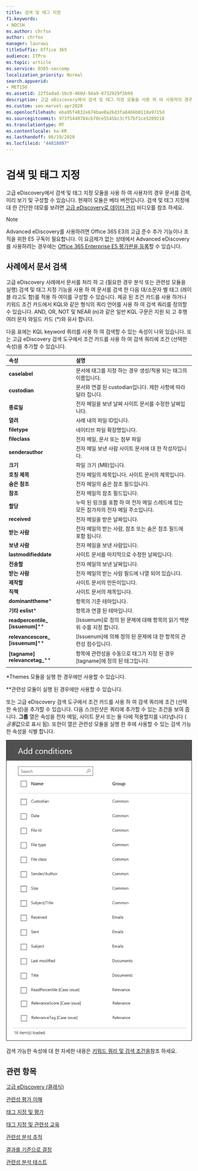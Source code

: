 ```yaml
---
title: 검색 및 태그 지정
f1.keywords:
- NOCSH
ms.author: chrfox
author: chrfox
manager: laurawi
titleSuffix: Office 365
audience: ITPro
ms.topic: article
ms.service: O365-seccomp
localization_priority: Normal
search.appverid:
- MET150
ms.assetid: 22f5adad-1bc0-460d-94a9-8732929f5b99
description: 고급 eDiscovery에서 검색 및 태그 지정 모듈을 사용 하 여 사용자의 경우 문서를 검색, 미리 보기 및 구성할 수 있습니다. 현재이 모듈은 베타 버전입니다.
ms.custom: seo-marvel-apr2020
ms.openlocfilehash: eba95f4832e674bae0a26d3fa8466b0118a9715d
ms.sourcegitcommit: 973f5449784cb70ce5545bc3cf57bf1ce5209218
ms.translationtype: MT
ms.contentlocale: ko-KR
ms.lasthandoff: 06/19/2020
ms.locfileid: "44818897"
---
```

# <a name="search-and-tagging"></a>검색 및 태그 지정

고급 eDiscovery에서 검색 및 태그 지정 모듈을 사용 하 여 사용자의 경우 문서를 검색, 미리 보기 및 구성할 수 있습니다. 현재이 모듈은 베타 버전입니다. 검색 및 태그 지정에 대 한 간단한 데모를 보려면 [고급 eDiscovery로 데이터 관리](https://www.youtube.com/watch?v=VaPYL3DHP6I) 비디오를 참조 하세요.

> [!NOTE]
> Advanced eDiscovery를 사용하려면 Office 365 E3의 고급 준수 추가 기능이나 조직을 위한 E5 구독이 필요합니다. 이 요금제가 없는 상태에서 Advanced eDiscovery를 사용하려는 경우에는 [Office 365 Enterprise E5 평가판을 등록](https://go.microsoft.com/fwlink/p/?LinkID=698279)할 수 있습니다. 
  
## <a name="search-the-documents-in-your-case"></a>사례에서 문서 검색

고급 eDiscovery 사례에서 문서를 처리 하 고 (필요한 경우 분석 또는 관련성 모듈을 실행) 검색 및 태그 지정 기능을 사용 하 여 문서를 검색 한 다음 대/소문자 별 태그 (레이블 라고도 함)를 적용 하 여이를 구성할 수 있습니다. 제공 된 조건 카드를 사용 하거나 키워드 조건 카드에서 KQL와 같은 형식의 쿼리 언어를 사용 하 여 검색 쿼리를 정의할 수 있습니다. AND, OR, NOT 및 NEAR (n)과 같은 일반 KQL 구문은 지원 되 고 후행 여러 문자 와일드 카드 (*)와 유사 합니다. 

다음 표에는 KQL keyword 쿼리를 사용 하 여 검색할 수 있는 속성이 나와 있습니다. 또는 고급 eDiscovery 검색 도구에서 조건 카드를 사용 하 여 검색 쿼리에 조건 (선택한 속성)을 추가할 수 있습니다.

|**속성**|**설명**|
|:-----|:-----|
|**caselabel** <br/> | 문서에 태그를 지정 하는 경우 생성/적용 되는 태그의 이름입니다. <br/> |
|**custodian** <br/> | 문서와 연결 된 custodian입니다. 제한 사항에 따라 달라 집니다. <br/> |
|**종료일** <br/> | 전자 메일을 보낸 날짜 사이트 문서를 수정한 날짜입니다. <br/> |
|**열려** <br/> | 사례 내의 파일 ID입니다. <br/> |
|**filetype** <br/> | 네이티브 파일 확장명입니다. <br/> |
|**fileclass** <br/> | 전자 메일, 문서 또는 첨부 파일 <br/> |
|**senderauthor** <br/> | 전자 메일 보낸 사람 사이트 문서에 대 한 작성자입니다. <br/> |
|**크기** <br/> | 파일 크기 (MB)입니다. <br/> |
|**호칭 제목** <br/> | 전자 메일의 제목입니다. 사이트 문서의 제목입니다. <br/> |
|**숨은 참조** <br/> | 전자 메일의 숨은 참조 필드입니다. <br/> |
|**참조** <br/> | 전자 메일의 참조 필드입니다. <br/> |
|**할당** <br/> | 누락 된 링크를 포함 하 여 전자 메일 스레드에 있는 모든 참가자의 전자 메일 주소입니다. <br/> |
|**received** <br/> | 전자 메일을 받은 날짜입니다. <br/> |
|**받는 사람** <br/> | 전자 메일의 받는 사람, 참조 또는 숨은 참조 필드에 포함 됩니다. <br/> |
|**보낸 사람** <br/> | 전자 메일을 보낸 사람입니다. <br/> |
|**lastmodifieddate** <br/> | 사이트 문서를 마지막으로 수정한 날짜입니다. <br/> |
|**전송할** <br/> | 전자 메일의 보낸 날짜입니다. <br/> |
|**받는 사람** <br/> | 전자 메일의 받는 사람 필드에 나열 되어 있습니다. <br/> |
|**제작할** <br/> | 사이트 문서의 만든이입니다. <br/> |
|**직책** <br/> | 사이트 문서의 제목입니다. <br/> |
|**dominanttheme**\* <br/> | 항목의 기준 테마입니다. <br/> |
|**기타 eslist**\* <br/> | 항목과 연결 된 테마입니다. <br/> |
|**readpercentile_ [issuenum]**\*\* <br/> | [Issuenum]로 정의 된 문제에 대해 항목의 읽기 백분위 수를 지정 합니다. <br/> |
|**relevancescore_ [issuenum]**\*\* <br/> | [Issuenum]에 의해 정의 된 문제에 대 한 항목의 관련성 점수입니다. <br/> |
|**[tagname] relevancetag_**\*\* <br/> | 항목에 관련성을 수동으로 태그가 지정 된 경우 [tagname]에 정의 된 태그입니다. <br/> |
|||

\*Themes 모듈을 실행 한 경우에만 사용할 수 있습니다.

\*\*관련성 모듈이 실행 된 경우에만 사용할 수 있습니다.

또는 고급 eDiscovery 검색 도구에서 조건 카드를 사용 하 여 검색 쿼리에 조건 (선택한 속성)을 추가할 수 있습니다. 다음 스크린샷은 쿼리에 추가할 수 있는 조건을 보여 줍니다. **그룹** 열은 속성을 전자 메일, 사이트 문서 또는 둘 다에 적용할지를 나타냅니다 ( *공통*값으로 표시 됨). 또한이 열은 관련성 모듈을 실행 한 후에 사용할 수 있는 검색 가능한 속성을 식별 합니다.

![Advanced eDiscovery 검색 도구의 검색 조건](../media/AeDSearchConditions.png)

검색 가능한 속성에 대 한 자세한 내용은 [키워드 쿼리 및 검색 조건을](keyword-queries-and-search-conditions.md)참조 하세요.
  
## <a name="related-topics"></a>관련 항목

[고급 eDiscovery (클래식)](office-365-advanced-ediscovery.md)
  
[관련성 평가 이해](assessment-in-relevance-in-advanced-ediscovery.md)
  
[태그 지정 및 평가](tagging-and-assessment-in-advanced-ediscovery.md)
  
[태그 지정 및 관련성 교육](tagging-and-relevance-training-in-advanced-ediscovery.md)
  
[관련성 분석 추적](track-relevance-analysis-in-advanced-ediscovery.md)
  
[결과를 기준으로 결정](decision-based-on-the-results-in-advanced-ediscovery.md)
  
[관련성 분석 테스트](test-relevance-analysis-in-advanced-ediscovery.md)

